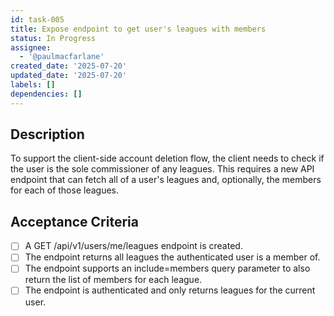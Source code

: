 ```yaml
---
id: task-005
title: Expose endpoint to get user's leagues with members
status: In Progress
assignee:
  - '@paulmacfarlane'
created_date: '2025-07-20'
updated_date: '2025-07-20'
labels: []
dependencies: []
---
```


## Description

To support the client-side account deletion flow, the client needs to check if the user is the sole commissioner of any leagues. This requires a new API endpoint that can fetch all of a user's leagues and, optionally, the members for each of those leagues.

## Acceptance Criteria

- [ ] A GET /api/v1/users/me/leagues endpoint is created.
- [ ] The endpoint returns all leagues the authenticated user is a member of.
- [ ] The endpoint supports an include=members query parameter to also return the list of members for each league.
- [ ] The endpoint is authenticated and only returns leagues for the current user.

